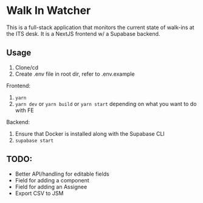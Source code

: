 # Walk In Watcher

This is a full-stack application that monitors the current state of walk-ins at the ITS desk. It is a NextJS frontend w/ a Supabase backend.

## Usage

1. Clone/cd
2. Create .env file in root dir, refer to .env.example

Frontend:
1. `yarn`
2. `yarn dev` or `yarn build` or `yarn start` depending on what you want to do with FE

Backend:
1. Ensure that Docker is installed along with the Supabase CLI
2. `supabase start`

## TODO:

- Better API/handling for editable fields
- Field for adding a component
- Field for adding an Assignee
- Export CSV to JSM
